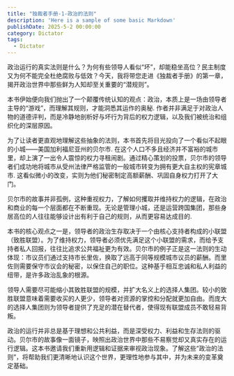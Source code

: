 ```yaml
---
title: "独裁者手册-1-政治的法则"
description: 'Here is a sample of some basic Markdown'
publishDate: 2025-5-2 00:00:00
category: Dictator
tags:
  - Dictator
---
```


政治运行的真实法则是什么？为何有些领导人看似“坏”，却能稳坐高位？民主制度又为何不能完全杜绝腐败与低效？今天，我将带您走进《独裁者手册》的第一章，揭开政治世界中那些鲜为人知却至关重要的“潜规则”。

本书伊始便向我们抛出了一个颠覆传统认知的观点：政治，本质上是一场由领导者主导的“游戏”，而理解其规则，才能洞悉其运作的奥秘. 作者并非满足于对政治人物的道德评判，而是冷静地剖析好与坏行为背后的权力逻辑，以及我们被统治和组织化的深层原因。

为了让读者更直观地理解这些抽象的法则，本书首先将目光投向了一个看似不起眼的小城——美国加利福尼亚州的贝尔市. 在这个人口不多且经济并不富裕的城市里，却上演了一出令人震惊的权力寻租闹剧。通过精心策划的投票，贝尔市的领导者们成功地将城市从受州法律严格监管的一般城市转变为拥有更大自主权的宪章城市. 这看似微小的改变，实则为他们秘密制定高额薪酬、巩固自身权力打开了大门。

贝尔市的故事并非孤例，这种重视权力，了解如何攫取并维持权力的逻辑，在政治和商业的每一个层面都在不断重现。无论是管理小城，还是运营跨国集团，那些身居高位的人往往能够设计出有利于自己的规则，从而更容易达成目的.

本书的核心观点之一是，领导者的政治生存取决于一个由核心支持者构成的小联盟（致胜联盟）。为了维持权力，领导者必须优先满足这个小联盟的需求，而给予支持者私人回报，往往比追求公共福祉更为有效。贝尔市的例子正是这一法则的生动体现：市议员们通过支持市长里佐，换取了远高于同等规模城市议员的薪酬。而里佐则需要保守市议会的秘密，以保住自己的职位。这种基于相互忠诚和私人利益的纽带，是许多政治乱象的根源。

领导人需要尽可能缩小其致胜联盟的规模，并扩大名义上的选择人集团。较小的致胜联盟意味着需要收买的人更少，领导者对资源的掌控和分配就更加自由。而庞大的选择人集团则为领导者提供了充足的潜在替代者，使得现有联盟成员不敢轻易背叛。

政治的运行并非总是基于理想和公共利益，而是深受权力、利益和生存法则的驱动。贝尔市的故事像一面镜子，映照出政治世界中那些不易察觉却又真实存在的运行逻辑。这本书邀请我们重新用逻辑和证据来审视政治现象。了解这些“政治的法则”，将帮助我们更清晰地认识这个世界，更理性地参与其中，并为未来的变革奠定基础。

